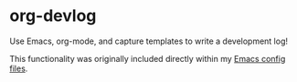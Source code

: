 # org-devlog

Use Emacs, org-mode, and capture templates to write a development log!

This functionality was originally included directly within my [Emacs config files](https://github.com/cashweaver/dotfiles/tree/main/config/doom).
